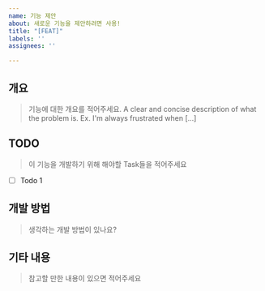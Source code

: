 ```yaml
---
name: 기능 제안
about: 새로운 기능을 제안하려면 사용!
title: "[FEAT]"
labels: ''
assignees: ''

---
```


## 개요
> 기능에 대한 개요를 적어주세요.
A clear and concise description of what the problem is. Ex. I'm always frustrated when [...]

## TODO
> 이 기능을 개발하기 위해 해야할 Task들을 적어주세요
- [ ] Todo 1

## 개발 방법
> 생각하는 개발 방법이 있나요?

## 기타 내용
> 참고할 만한 내용이 있으면 적어주세요
